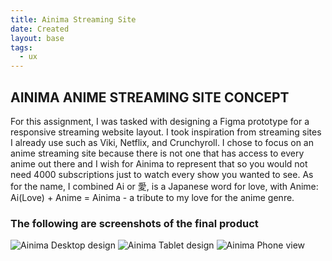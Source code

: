 ```yaml
---
title: Ainima Streaming Site 
date: Created
layout: base
tags:
  - ux
---
```

  <section class="project-descrption">
  <h1>
     AINIMA ANIME STREAMING SITE CONCEPT
  </h1>
  <p>
    For this assignment, I was tasked with designing a Figma prototype for a responsive streaming website layout. I took inspiration from streaming sites I already use such as Viki, Netflix, and Crunchyroll. I chose to focus on an anime streaming site because there is not one that has access to every anime out there and I wish for Ainima to represent that so you would not need 4000 subscriptions just to watch every show you wanted to see. As for the name, I combined Ai or 愛, is a Japanese word for love, with Anime: Ai(Love) + Anime = Ainima - a tribute to my love for the anime genre. 
  </p>
  </section>
  <section class="project-img">
      <h3>The following are screenshots of the final product</h3>
      <img src="/images/ainima streaming desktop-1.jpg" alt="Ainima Desktop design">
      <img src="/images/ainima streaming tablet-1-1.jpg" alt="Ainima Tablet design">
      <img src="/images/ainima streaming mobile-1-1.jpg" alt="Ainima Phone view">
  </section>